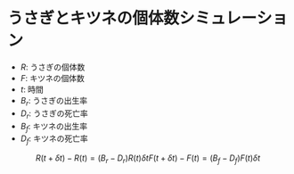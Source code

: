 # うさぎとキツネの個体数シミュレーション

- $R$: うさぎの個体数
- $F$: キツネの個体数
- $t$: 時間
- $B_r$: うさぎの出生率
- $D_r$: うさぎの死亡率
- $B_f$: キツネの出生率
- $D_f$: キツネの死亡率

```math
R(t + \delta t) - R(t) = (B_r - D_r)R(t)\delta t
F(t + \delta t) - F(t) = (B_f - D_f)F(t)\delta t 
```
